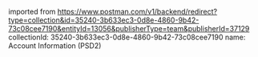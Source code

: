 imported from https://www.postman.com/v1/backend/redirect?type=collection&id=35240-3b633ec3-0d8e-4860-9b42-73c08cee7190&entityId=13056&publisherType=team&publisherId=37129
collectionId: 35240-3b633ec3-0d8e-4860-9b42-73c08cee7190
name: Account Information (PSD2)